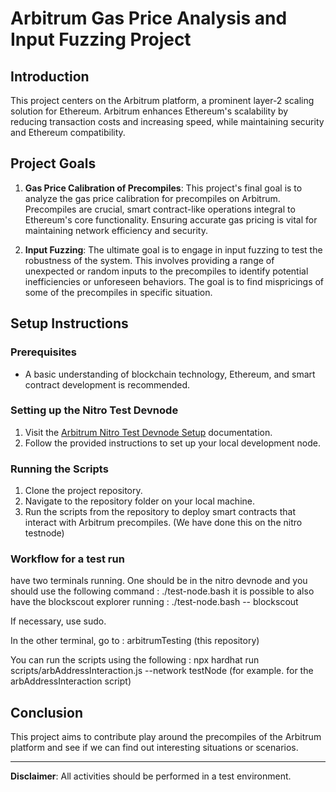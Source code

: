 # Arbitrum Gas Price Analysis and Input Fuzzing Project

## Introduction

This project centers on the Arbitrum platform, a prominent layer-2 scaling solution for Ethereum. Arbitrum enhances Ethereum's scalability by reducing transaction costs and increasing speed, while maintaining security and Ethereum compatibility.

## Project Goals

1. **Gas Price Calibration of Precompiles**: This project's final goal is to analyze the gas price calibration for precompiles on Arbitrum. Precompiles are crucial, smart contract-like operations integral to Ethereum's core functionality. Ensuring accurate gas pricing is vital for maintaining network efficiency and security.

2. **Input Fuzzing**: The ultimate goal is to engage in input fuzzing to test the robustness of the system. This involves providing a range of unexpected or random inputs to the precompiles to identify potential inefficiencies or unforeseen behaviors. The goal is to find mispricings of some of the precompiles in specific situation.

## Setup Instructions

### Prerequisites

- A basic understanding of blockchain technology, Ethereum, and smart contract development is recommended.

### Setting up the Nitro Test Devnode

1. Visit the [Arbitrum Nitro Test Devnode Setup](https://docs.arbitrum.io/node-running/how-tos/local-dev-node) documentation.
2. Follow the provided instructions to set up your local development node. 

### Running the Scripts

1. Clone the project repository.
2. Navigate to the repository folder on your local machine.
3. Run the scripts from the repository to deploy smart contracts that interact with Arbitrum precompiles. (We have done this on the nitro testnode)

### Workflow for a test run 
have two terminals running.
One should be in the nitro devnode and you should use the following command :
./test-node.bash 
it is possible to also have the blockscout explorer running :
./test-node.bash -- blockscout

If necessary, use sudo.

In the other terminal, go to :
arbitrumTesting (this repository)

You can run the scripts using the following :
npx hardhat run scripts/arbAddressInteraction.js --network testNode (for example. for the arbAddressInteraction script)

## Conclusion

This project aims to contribute play around  the precompiles of the Arbitrum platform and see if we can find out interesting situations or scenarios.

---

**Disclaimer**: All activities should be performed in a test environment. 
